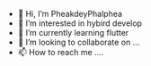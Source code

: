 - 👋 Hi, I’m PheakdeyPhalphea
- 👀 I’m interested in hybird develop
- 🌱 I’m currently learning flutter
- 💞️ I’m looking to collaborate on ...
- 📫 How to reach me ....

<!---
PheakdeyPhalphea/PheakdeyPhalphea is a ✨ special ✨ repository because its `README.md` (this file) appears on your GitHub profile.
You can click the Preview link to take a look at your changes.
--->

